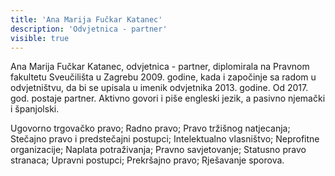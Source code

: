 ```yaml
---
title: 'Ana Marija Fučkar Katanec'
description: 'Odvjetnica - partner'
visible: true
---
```


Ana Marija Fučkar Katanec, odvjetnica - partner, diplomirala na Pravnom fakultetu Sveučilišta u Zagrebu 2009. godine, kada i započinje sa radom u odvjetništvu, da bi se upisala u imenik odvjetnika 2013. godine. Od 2017. god. postaje partner. Aktivno govori i piše engleski jezik, a pasivno njemački i španjolski.
 
Ugovorno trgovačko pravo; Radno pravo; Pravo tržišnog natjecanja; Stečajno pravo i predstečajni postupci; Intelektualno vlasništvo; Neprofitne organizacije; Naplata potraživanja; Pravno savjetovanje; Statusno pravo stranaca; Upravni postupci; Prekršajno pravo; Rješavanje sporova.
